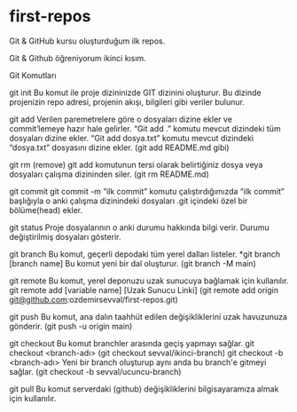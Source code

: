# first-repos

Git & GitHub kursu oluşturduğum ilk repos.

Git & Github öğreniyorum ikinci kısım.

Git Komutları

git init
Bu komut ile proje dizininizde GIT dizinini oluşturur. Bu dizinde projenizin repo adresi, projenin akışı, bilgileri gibi veriler bulunur.

git add
Verilen paremetrelere göre o dosyaları dizine ekler ve commit’lemeye hazır hale gelirler. “Git add .” komutu mevcut dizindeki tüm dosyaları dizine ekler. “Git add dosya.txt” komutu mevcut dizindeki “dosya.txt” dosyasını dizine ekler. 
(git add README.md gibi)

git rm (remove)
git add komutunun tersi olarak belirtiğiniz dosya veya dosyaları çalışma dizininden siler. 
(git rm README.md)

git commit
git commit -m “ilk commit” komutu çalıştırdığımızda “ilk commit” başlığıyla o anki çalışma dizinindeki dosyaları .git içindeki özel bir bölüme(head) ekler.

git status
Proje dosyalarının o anki durumu hakkında bilgi verir. Durumu değiştirilmiş dosyaları gösterir.

git branch
Bu komut, geçerli depodaki tüm yerel dalları listeler. 
 *git branch [branch name]
  Bu komut  yeni bir dal oluşturur. (git branch -M main)

git remote
Bu komut, yerel deponuzu uzak sunucuya bağlamak için kullanılır.
git remote add [variable name] [Uzak Sunucu Linki] 
(git remote add origin git@github.com:ozdemirsevval/first-repos.git)

git push
Bu komut, ana dalın taahhüt edilen değişikliklerini uzak havuzunuza gönderir.
(git push -u origin main)

git checkout
Bu komut branchler arasında geçiş yapmayı sağlar. git checkout <branch-adı>
(git checkout sevval/ikinci-branch)
   git checkout -b <branch-adı> Yeni bir branch oluşturup aynı anda bu branch'e gitmeyi sağlar.
    (git checkout -b sevval/ucuncu-branch)

git pull 
Bu komut serverdaki (github) değişikliklerini bilgisayaramıza almak için kullanılır.
